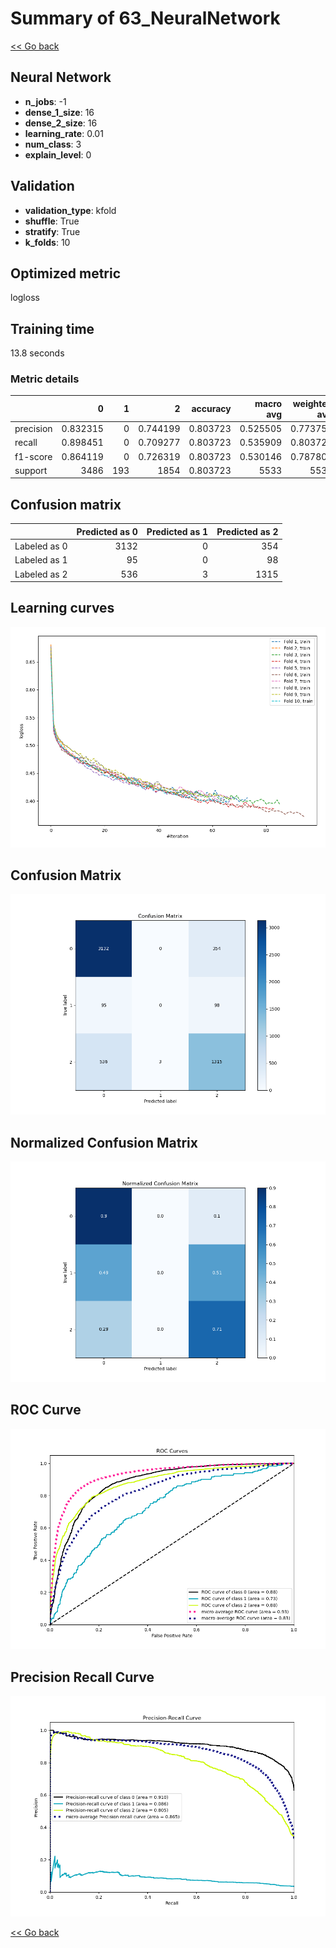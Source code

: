 # Summary of 63_NeuralNetwork

[<< Go back](../README.md)


## Neural Network
- **n_jobs**: -1
- **dense_1_size**: 16
- **dense_2_size**: 16
- **learning_rate**: 0.01
- **num_class**: 3
- **explain_level**: 0

## Validation
 - **validation_type**: kfold
 - **shuffle**: True
 - **stratify**: True
 - **k_folds**: 10

## Optimized metric
logloss

## Training time

13.8 seconds

### Metric details
|           |           0 |   1 |           2 |   accuracy |   macro avg |   weighted avg |   logloss |
|:----------|------------:|----:|------------:|-----------:|------------:|---------------:|----------:|
| precision |    0.832315 |   0 |    0.744199 |   0.803723 |    0.525505 |       0.773756 |  0.525612 |
| recall    |    0.898451 |   0 |    0.709277 |   0.803723 |    0.535909 |       0.803723 |  0.525612 |
| f1-score  |    0.864119 |   0 |    0.726319 |   0.803723 |    0.530146 |       0.787803 |  0.525612 |
| support   | 3486        | 193 | 1854        |   0.803723 | 5533        |    5533        |  0.525612 |


## Confusion matrix
|              |   Predicted as 0 |   Predicted as 1 |   Predicted as 2 |
|:-------------|-----------------:|-----------------:|-----------------:|
| Labeled as 0 |             3132 |                0 |              354 |
| Labeled as 1 |               95 |                0 |               98 |
| Labeled as 2 |              536 |                3 |             1315 |

## Learning curves
![Learning curves](learning_curves.png)
## Confusion Matrix

![Confusion Matrix](confusion_matrix.png)


## Normalized Confusion Matrix

![Normalized Confusion Matrix](confusion_matrix_normalized.png)


## ROC Curve

![ROC Curve](roc_curve.png)


## Precision Recall Curve

![Precision Recall Curve](precision_recall_curve.png)



[<< Go back](../README.md)
